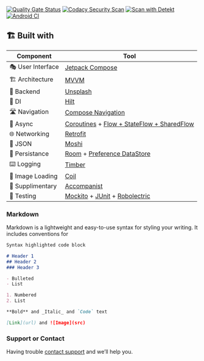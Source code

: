 [![Quality Gate Status](https://sonarcloud.io/api/project_badges/measure?project=Zococo_Android-Kotlin-Clean-Architecture&metric=alert_status)](https://sonarcloud.io/summary/new_code?id=Zococo_Android-Kotlin-Clean-Architecture)
[![Codacy Security Scan](https://github.com/thangikcu/Android-Kotlin-Clean-Architecture/actions/workflows/codacy.yml/badge.svg?branch=main)](https://github.com/thangikcu/Android-Kotlin-Clean-Architecture/actions/workflows/codacy.yml)
[![Scan with Detekt](https://github.com/thangikcu/Android-Kotlin-Clean-Architecture/actions/workflows/detekt.yml/badge.svg?branch=main)](https://github.com/thangikcu/Android-Kotlin-Clean-Architecture/actions/workflows/detekt.yml)
[![Android CI](https://github.com/thangikcu/Android-Kotlin-Clean-Architecture/actions/workflows/android.yml/badge.svg?branch=main)](https://github.com/thangikcu/Android-Kotlin-Clean-Architecture/actions/workflows/android.yml)

## 🏗️️ Built with

| Component       | Tool                          |
|----------------	|------------------------------	|
| 🎭  User Interface    | [Jetpack Compose](https://developer.android.com/jetpack/compose)                |
| 🏗  Architecture    | [MVVM](https://en.wikipedia.org/wiki/Model%E2%80%93view%E2%80%93viewmodel)                            |
| 🧠  Backend    | [Unsplash](https://unsplash.com)                            |
| 💉  DI                | [Hilt](https://dagger.dev/hilt/)                        |
| 🛣️  Navigation        | [Compose Navigation](https://developer.android.com/jetpack/compose/navigation)                        |
| 🌊  Async            | [Coroutines](https://kotlinlang.org/docs/coroutines-overview.html) + [Flow + StateFlow + SharedFlow](https://kotlin.github.io/kotlinx.coroutines/kotlinx-coroutines-core/kotlinx.coroutines.flow/)                |
| 🌐  Networking        | [Retrofit](https://github.com/square/retrofit)                        |
| 📄  JSON            | [Moshi](https://github.com/Kotlin/kotlinx.serialization)                            |
| 💾  Persistance     | [Room](https://developer.android.com/training/data-storage/room) + [Preference DataStore](https://developer.android.com/topic/libraries/architecture/datastore)   |
| ⌨️  Logging            | [Timber](https://github.com/JakeWharton/timber)                            |
| 📸  Image Loading      | [Coil](https://coil-kt.github.io/coil/)                            |
| 🔧  Supplimentary   | [Accompanist](https://github.com/google/accompanist)  |
| 🧪  Testing            | [Mockito](https://site.mockito.org/) + [JUnit](https://github.com/junit-team/junit5) + [Robolectric](https://github.com/robolectric/robolectric)   |

### Markdown

Markdown is a lightweight and easy-to-use syntax for styling your writing. It includes conventions for

```markdown
Syntax highlighted code block

# Header 1
## Header 2
### Header 3

- Bulleted
- List

1. Numbered
2. List

**Bold** and _Italic_ and `Code` text

[Link](url) and ![Image](src)
```

### Support or Contact

Having trouble [contact support](thanggun99@gmail.com) and we’ll help you.
